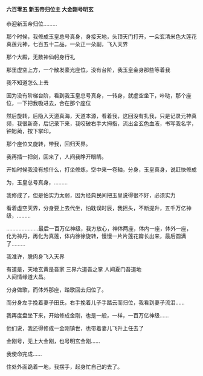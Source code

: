 #### 六百零五 新玉帝归位主 大金刚号明玄

恭迎新玉帝归位………

那个时候，我修成玉皇总号真身，身接天地，头顶天门打开，一朵玄清米色大莲花真莲元神，七百五十二品，一朵正一朵副，飞入天界

那个大殿，无数神仙躬身行礼

那里虚空上方，一个散发豪光座位，没有台阶，我玉皇金身那些等着我

我不知道怎么上去

因为没有阶梯台阶，看到我玉皇总号真身，一转身，就虚空坐下，咔哒，那个座位，一下把我吸进去，合在那个座位


然后旋转，后隐入天道真海，天道本源，看着我，这回没有扎我，只是记录元神真频，我很新奇，后记录下来，我咬破右手大拇指，流出金玄色血液，书写我名字，钟旭蔺，按下掌印。

那个座位又旋转，带我，回归天界。

我再插一把剑，回来了，人间我睁开眼睛。

开始时候我没有想什么，打坐修炼，空中来一卷轴，分身，玉皇真身，说赶快修成

为，玉皇总号真身，………

我修成了，但是怕实力太弱，因为经典民间把玉皇说得很不好，必须实力

看着虚空天界，分身要上去代坐，怕耽误时辰，我摇头，不断提升，五千万亿神级，………


…………………最后一百万亿神级，我方放心，神体两座，体内一座，体外一座，化为神丹，再化为真莲，体内徐徐旋转，慢慢一片片莲花瓣长出来，最后圆满了………

我准许，脱肉身飞入天界

有道是，天地玄黄是吾家
                三界六道吾之掌
                人间夏门吾道地  
                人间情缘道大昌。

分身做歌，而体外那座，踏歌回去归位了。

而分身左手挽着妻子田氏，右手挽着儿子手踏云而归位，我看到妻子流泪……

我再度盘坐下来，开始修成金刚，也是一般，一样，一百万亿神级……

他们说，我还得修成一金刚镇世，也带着妻儿飞升上任去了

金刚号，无上大金刚，也号明玄金刚……

我使命完成……

住处外面跪着一地，我摆手，起身忙自己的去了。

